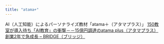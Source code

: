 ```yaml
---
title: "atama+"
---
```


AI（人工知能）によるパーソナライズ教材「atama＋（アタマプラス）」
[150教室が導入待ち「AI教育」の衝撃－－15億円調達のatama plus（アタマプラス）創業2年で急成長 – BRIDGE（ブリッジ）](https://thebridge.jp/2019/05/atamaplus-raised-1500m-yen)
